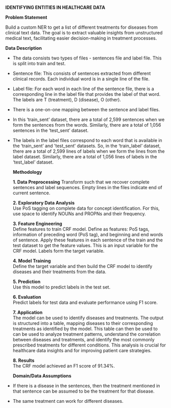 **IDENTIFYING ENTITIES IN HEALTHCARE DATA**  
  
**Problem Statement**  
  
Build a custom NER to get a list of different treatments for diseases
from clinical text data. The goal is to extract valuable insights from
unstructured medical text, facilitating easier decision-making in
treatment processes.  
  
**Data Description**  

- The data consists two types of files - sentences file and label file.
  This is split into train and test.

- Sentence file: This consists of sentences extracted from different
  clinical records. Each individual word is in a single line of the
  file.

- Label file: For each word in each line of the sentence file, there is
  a corresponding line in the label file that provides the label of that
  word. The labels are T (treatment), D (disease), O (other).

- There is a one-on-one mapping between the sentence and label files.

- In this ‘train_sent’ dataset, there are a total of 2,599 sentences
  when we form the sentences from the words. Similarly, there are a
  total of 1,056 sentences in the ‘test_sent’ dataset.

- The labels in the label files correspond to each word that is
  available in the ‘train_sent’ and 'test_sent' datasets. So, in the
  ‘train_label’ dataset, there are a total of 2,599 lines of labels when
  we form the lines from the label dataset. Similarly, there are a total
  of 1,056 lines of labels in the ‘test_label’ dataset.  
    
  **Methodology**  
    
  **1. Data Preprocessing**
  Transform such that we recover complete sentences and label sequences.
  Empty lines in the files indicate end of current sentence.  
    
  **2. Exploratory Data Analysis**  
  Use PoS tagging on complete data for concept identification. For this,
  use space to identify NOUNs and PROPNs and their frequency.  
    
  **3. Feature Engineering**  
  Define features to train CRF model. Define as features: PoS tags,
  information of preceding word (PoS tag), and beginning and end words
  of sentence. Apply these features in each sentence of the train and
  the test dataset to get the feature values. This is an input variable
  for the CRF model. Labels form the target variable.  
    
  **4. Model Training**  
  Define the target variable and then build the CRF model to identify
  diseases and their treatments from the data.  
    
  **5. Prediction**  
  Use this model to predict labels in the test set.  
    
  **6. Evaluation**  
  Predict labels for test data and evaluate performance using F1
  score.  
    
  **7. Application**  
  The model can be used to identify diseases and treatments. The output
  is structured into a table, mapping diseases to their corresponding
  treatments as identified by the model. This table can then be used to
  can be used to analyze treatment patterns, understand the correlation
  between diseases and treatments, and identify the most commonly
  prescribed treatments for different conditions. This analysis is
  crucial for healthcare data insights and for improving patient care
  strategies.  
    
  **8. Results**  
  The CRF model achieved an F1 score of 91.34%.  
    
  **Domain/Data Assumptions**  

<!-- -->

- If there is a disease in the sentences, then the treatment mentioned
  in that sentence can be assumed to be the treatment for that disease.

- The same treatment can work for different diseases.
